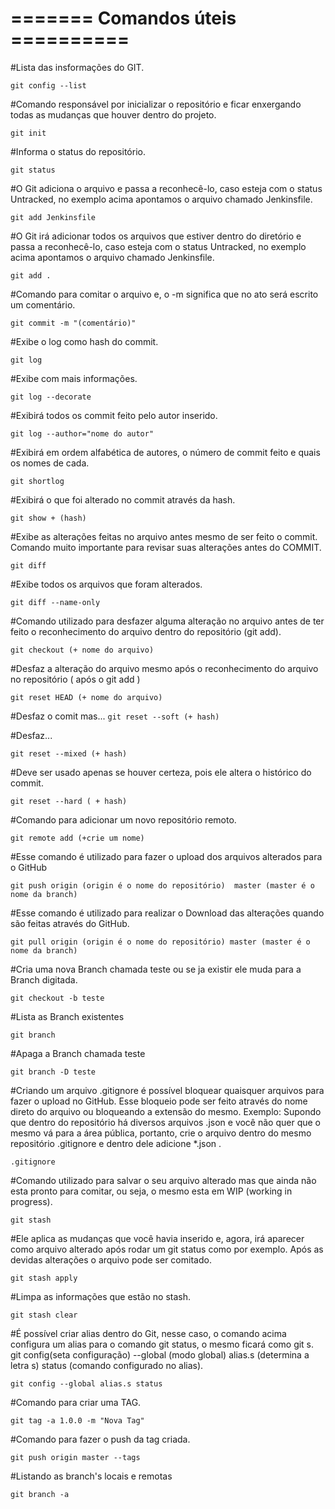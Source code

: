 # =======	Comandos úteis	==========

#Lista das insformações do GIT.

``git config --list``


#Comando responsável por inicializar o repositório e ficar enxergando todas as mudanças que houver dentro do projeto.

``git init``

#Informa o status do repositório.

``git status``

#O Git adiciona o arquivo e passa a reconhecê-lo, caso esteja com o status Untracked, no exemplo acima apontamos o arquivo chamado Jenkinsfile.

``git add Jenkinsfile`` 

#O Git  irá adicionar todos os arquivos que estiver dentro do diretório e passa a reconhecê-lo, caso esteja com o status Untracked, no exemplo acima apontamos o arquivo chamado Jenkinsfile.

``git add .``


#Comando para comitar o arquivo e, o -m significa que no ato será escrito um comentário.

``git commit -m "(comentário)"``

#Exibe o log como hash do commit.

``git log``

#Exibe com mais informações. 

``git log --decorate``

#Exibirá todos os commit feito pelo autor inserido.

``git log --author="nome do autor"``

#Exibirá em ordem alfabética de autores, o número de commit feito e quais os nomes de cada.

``git shortlog``

#Exibirá o que foi alterado no commit através da hash.

``git show + (hash)``

#Exibe as alterações feitas no arquivo antes mesmo de ser feito o commit. Comando muito importante para revisar suas alterações antes do COMMIT.

``git diff``

#Exibe todos os arquivos que foram alterados.

``git diff --name-only``

#Comando utilizado para desfazer alguma alteração no arquivo antes de ter feito o reconhecimento do arquivo dentro do repositório (git add).

``git checkout (+ nome do arquivo)``

#Desfaz a alteração do arquivo mesmo após o reconhecimento do arquivo no repositório ( após o git add )

``git reset HEAD (+ nome do arquivo)``

#Desfaz o comit mas...
``git reset --soft (+ hash)``
 
#Desfaz...

``git reset --mixed (+ hash)``

#Deve ser usado apenas se houver certeza, pois ele altera o histórico do commit.

``git reset --hard ( + hash)``

#Comando para adicionar um novo repositório remoto.

``git remote add (+crie um nome)``

#Esse comando é utilizado para fazer o upload dos arquivos alterados para o GitHub

``git push origin (origin é o nome do repositório)  master (master é o nome da branch)``

#Esse comando é utilizado para realizar o Download das alterações quando são feitas através do GitHub.

``git pull origin (origin é o nome do repositório) master (master é o nome da branch)``

#Cria uma nova Branch chamada teste ou se ja existir ele muda para a Branch digitada.

``git checkout -b teste``

#Lista as Branch existentes

``git branch``

#Apaga a Branch chamada teste

``git branch -D teste``

#Criando um arquivo .gitignore é possível bloquear quaisquer arquivos para fazer o upload no GitHub. Esse bloqueio pode ser feito através do nome direto do arquivo ou bloqueando a extensão do mesmo. Exemplo: Supondo que dentro do repositório há diversos arquivos .json e você não quer que o mesmo vá para a área pública, portanto, crie o arquivo dentro do mesmo repositório .gitignore e dentro dele adicione *.json .

``.gitignore``

#Comando utilizado para salvar o seu arquivo alterado mas que ainda não esta pronto para comitar, ou seja, o mesmo esta em WIP (working in progress). 

``git stash``


#Ele aplica as mudanças que você havia inserido e, agora, irá aparecer como arquivo alterado após rodar um git status como por exemplo. Após as devidas alterações o arquivo pode ser comitado.

``git stash apply``

#Limpa as informações que estão no stash.

``git stash clear``

#É possível criar alias dentro do Git, nesse caso, o comando acima configura um alias para o comando git status, o mesmo ficará como git s. git config(seta configuração) --global (modo global) alias.s (determina a letra s) status (comando configurado no alias).

``git config --global alias.s status``


#Comando para criar uma TAG.

``git tag -a 1.0.0 -m "Nova Tag"``

#Comando para fazer o push da tag criada.

``git push origin master --tags``

#Listando as branch's locais e remotas

``git branch -a``


